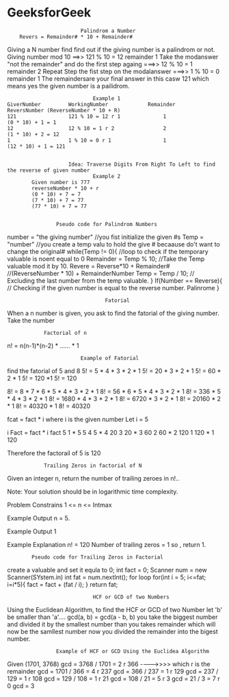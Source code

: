 # GeeksforGeek

                            Palindrom a Number
        Revers = Remainder# * 10 + Remainder#
Giving a N number find find out if the giving number is a palindrom or not.
    Giving number mod 10 ==>> 121 % 10 = 12 remainder 1
    Take the modanswer "not the remainder" and do the first step againg ===>> 12 % 10 = 1 remainder 2
    Repeat Step the fist step on the modalanswer  ===>> 1 % 10 = 0 remainder 1
    The remaindersare your final answer in this casw 121 which means yes the given number is a pailidrom.

    

                                Example 1
    GiverNumber         WorkingNumber             Remainder                        ReversNumber (ReverseNumber * 10 + R)
    121                 121 % 10 = 12 r 1              1                                (0 * 10) + 1 = 1
    12                  12 % 10 = 1 r 2                2                                (1 * 10) + 2 = 12
    1                   1 % 10 = 0 r 1                 1                                (12 * 10) + 1 = 121 


                        Idea: Traverse Digits From Right To Left to find the reverse of given number
                                Example 2
            Given number is 777
            reverseNumber * 10 + r
            (0 * 10) + 7 = 7
            (7 * 10) + 7 = 77
            (77 * 10) + 7 = 77


                    Pseudo code for Palindrom Numbers 
number = "the giving number"        //you fist initialize the given #s
Temp = "number"                     //you create a temp valu to hold the give # becaause do't want to change the original#
while(Temp != 0){                   //loop to check if the temporary valuable is noent equal to 0 
Remainder = Temp % 10;              //Take the Temp valuable mod it by 10.
Revere = Reverse*10 + Remainder#    //(ReverseNumber * 10) + RemainderNumber
Temp = Temp / 10;                   // Excluding the last number from the temp valuable.
}
If(Number == Reverse){              // Checking if the given number is equal to the reverse number.
    Palinrome
}


                                    Fatorial
When a n number is given, you ask to find the fatorial of the giving number.
Take the number
            
                Factorial of n
n! = n(n-1)*(n-2) * ...... * 1

                            Example of Fatorial
find the fatorial of 5 and 8
5! = 5 * 4 * 3 * 2 * 1
5! = 20 * 3 * 2 * 1
5! = 60 * 2 * 1
5! = 120 *1
5! = 120


8! = 8 * 7 * 6 * 5 * 4 * 3 * 2 * 1
8! = 56 * 6 * 5 * 4 * 3 * 2 * 1
8! = 336 * 5 * 4 * 3 * 2 * 1
8! = 1680 * 4 * 3 * 2 * 1
8! = 6720 * 3 * 2 * 1
8! = 20160 * 2 * 1
8! = 40320 * 1
8! = 40320


fcat = fact * i
where i is the given number
Let i = 5
 
 i        Fact = fact * i           fact
 5          1 * 5                       5
 4          5 * 4                       20
 3          20 * 3                      60
 2          60 * 2                      120
 1          120 * 1                     120

 Therefore the factorail of 5 is 120


                Trailing Zeros in factorial of N
Given an integer n, return the number of trailing zeroes in n!..

Note: Your solution should be in logarithmic time complexity.

Problem Constrains
1 <= n <= Intmax

Example Output
n = 5.

Example Output
1

Example Explanation
n! = 120
Number of trailing zeros = 1
so , return 1.


            Pseudo code for Trailing Zeros in Factorial
create a valuable and set it equla to 0;
int fact = 0;
Scanner num = new Scanner(SYstem.in)
int fat = num.nextInt();
for loop for(int i = 5; i<=fat; i=i*5){
    fact = fact + (fat / i);
}
    return fat;



                                HCF or GCD of two Numbers
 Using the Euclidean Algorithm, to find the HCF or GCD of two Number
let 'b' be smaller than 'a'.... gcd(a, b) = gcd(a - b, b)
you take the biggest number and divided it by the smallest number than you takes remainder
which will now be the samllest number now you divided the remainder into the bigest number.
                   
                    Example of HCF or GCD Using the Euclidea Algorithm
Given (1701, 3768)
 gcd = 3768 / 1701 = 2 r 366      ---->>>>  which r is the remainder 
 gcd = 1701 / 366 = 4 r 237
 gcd = 366 / 237 = 1 r 129
 gcd = 237 / 129 = 1 r 108
 gcd = 129 / 108 = 1 r 21
 gcd = 108 / 21 =  5 r 3
 gcd = 21 / 3 = 7 r 0
 gcd = 3
          
